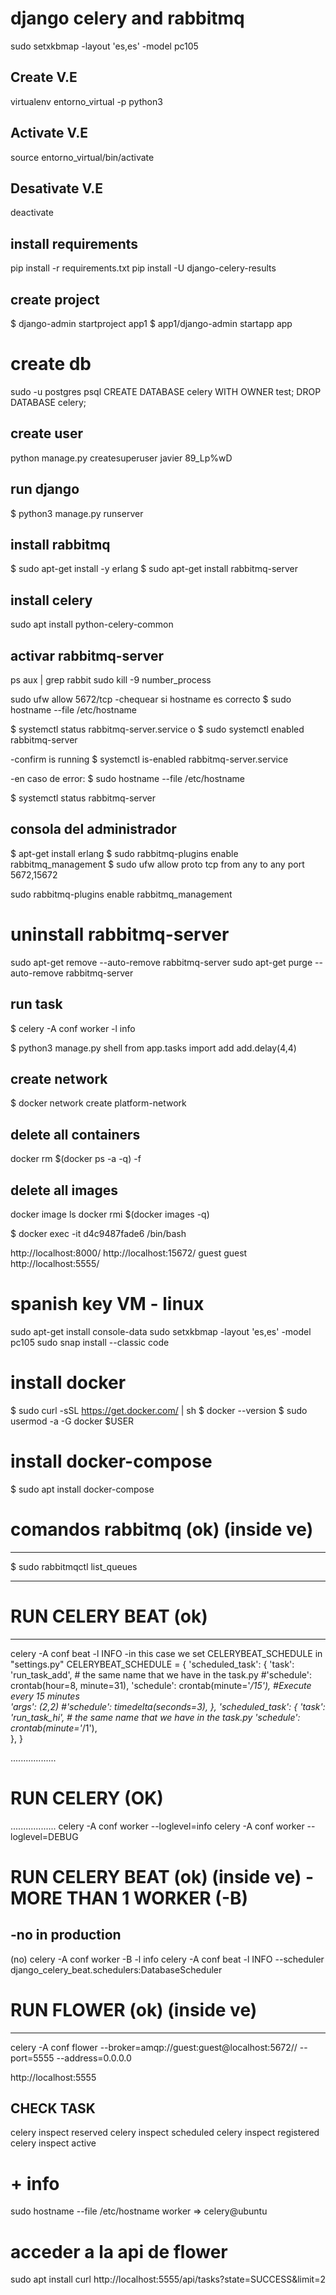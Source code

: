 # django celery and rabbitmq
sudo setxkbmap -layout 'es,es' -model pc105

## Create V.E
virtualenv entorno_virtual -p python3

## Activate V.E
source entorno_virtual/bin/activate

## Desativate V.E
deactivate

## install requirements
pip install -r requirements.txt 
pip install -U django-celery-results

## create project
$ django-admin startproject app1
$ app1/django-admin startapp app

# create db
sudo -u postgres psql
CREATE DATABASE celery WITH OWNER test;
DROP DATABASE celery;

## create user
python manage.py createsuperuser
javier
89_Lp%wD

## run django
$ python3 manage.py runserver

## install rabbitmq
$ sudo apt-get install -y erlang
$ sudo apt-get install rabbitmq-server

## install celery
sudo apt install python-celery-common

## activar rabbitmq-server
ps aux | grep rabbit
sudo kill -9 number_process


sudo ufw allow 5672/tcp
-chequear si hostname es correcto
$ sudo hostname --file /etc/hostname

$ systemctl status rabbitmq-server.service
o
$ sudo systemctl enabled rabbitmq-server

-confirm is running
$ systemctl is-enabled rabbitmq-server.service 

-en caso de error:
$ sudo hostname --file /etc/hostname

$ systemctl status rabbitmq-server

## consola del administrador
$ apt-get install erlang
$ sudo rabbitmq-plugins enable rabbitmq_management
$ sudo ufw allow proto tcp from any to any port 5672,15672

sudo rabbitmq-plugins enable rabbitmq_management


# uninstall rabbitmq-server
sudo apt-get remove --auto-remove rabbitmq-server
sudo apt-get purge --auto-remove rabbitmq-server

## run task 
$ celery -A conf worker -l info

$ python3 manage.py shell
from app.tasks import add
add.delay(4,4)

## create network
$ docker network create platform-network

## delete all containers
docker rm $(docker ps -a -q) -f

## delete all images
docker image ls
docker rmi $(docker images -q)

$ docker exec -it d4c9487fade6 /bin/bash

http://localhost:8000/
http://localhost:15672/
guest
guest
http://localhost:5555/

# spanish key VM - linux
sudo apt-get install console-data
sudo setxkbmap -layout 'es,es' -model pc105
sudo snap install --classic code

# install docker
$ sudo curl -sSL https://get.docker.com/ | sh
$ docker --version
$ sudo usermod -a -G docker $USER

# install docker-compose
$ sudo apt install docker-compose

# comandos rabbitmq (ok) (inside ve)
--------------------------------------
$ sudo rabbitmqctl list_queues

------------------
# RUN CELERY BEAT (ok)
--------------------------
celery -A conf beat -l INFO 
-in this case we set CELERYBEAT_SCHEDULE in "settings.py"
CELERYBEAT_SCHEDULE = {
    'scheduled_task': {
        'task': 'run_task_add', # the same name that we have in the task.py
        #'schedule': crontab(hour=8, minute=31),
        'schedule': crontab(minute='*/15'), #Execute every 15 minutes        
        'args': (2,2)
        #'schedule': timedelta(seconds=3),
    },
    'scheduled_task': {
        'task': 'run_task_hi', # the same name that we have in the task.py
        'schedule': crontab(minute='*/1'),                
    },
}



..................
# RUN CELERY (OK)
..................
celery -A conf worker --loglevel=info
celery -A conf worker --loglevel=DEBUG

# RUN CELERY BEAT (ok) (inside ve) - MORE THAN 1 WORKER (-B)
-no in production
----------------------------------------------------------------------
(no) celery -A conf worker -B -l info
celery -A conf beat -l INFO --scheduler django_celery_beat.schedulers:DatabaseScheduler

# RUN FLOWER (ok) (inside ve)
-----------------------------------
celery -A conf flower --broker=amqp://guest:guest@localhost:5672// --port=5555 --address=0.0.0.0

http://localhost:5555

## CHECK TASK
celery inspect reserved
celery inspect scheduled
celery inspect registered
celery inspect active

# + info
sudo hostname --file /etc/hostname
worker => celery@ubuntu


# acceder a la api de flower
sudo apt  install curl 
http://localhost:5555/api/tasks?state=SUCCESS&limit=2
